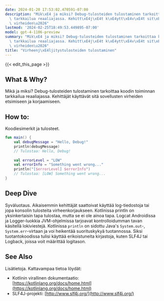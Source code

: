 ```yaml
---
date: 2024-01-20 17:53:02.470591-07:00
description: "Mik\xE4 ja miksi? Debug-tulosteiden tulostaminen tarkoittaa koodin toiminnan\
  \ tarkkailua reaaliajassa. Kehitt\xE4j\xE4t k\xE4ytt\xE4v\xE4t sit\xE4 sovellusten\
  \ virheiden\u2026"
lastmod: '2024-02-25T18:49:53.449895-07:00'
model: gpt-4-1106-preview
summary: "Mik\xE4 ja miksi? Debug-tulosteiden tulostaminen tarkoittaa koodin toiminnan\
  \ tarkkailua reaaliajassa. Kehitt\xE4j\xE4t k\xE4ytt\xE4v\xE4t sit\xE4 sovellusten\
  \ virheiden\u2026"
title: "Virheenj\xE4ljitystulosteiden tulostaminen"
---
```


{{< edit_this_page >}}

## What & Why?
Mikä ja miksi? Debug-tulosteiden tulostaminen tarkoittaa koodin toiminnan tarkkailua reaaliajassa. Kehittäjät käyttävät sitä sovellusten virheiden etsimiseen ja korjaamiseen.

## How to:
Koodiesimerkit ja tulosteet.

```Kotlin
fun main() {
    val debugMessage = "Hello, Debug!"
    println(debugMessage)
    // Tulostaa: Hello, Debug!
    
    val errorLevel = "LOW"
    val errorInfo = "Something went wrong..."
    println("[$errorLevel] $errorInfo")
    // Tulostaa: [LOW] Something went wrong...
}
```

## Deep Dive
Syväluotaus. Aikaisemmin kehittäjät saattoivat käyttää log-tiedostoja tai jopa konsolin tulosteita virheenkorjaukseen. Kotlinissa println on yksinkertaisin tapa tulostaa, mutta se ei ole ainoa tapa. Logcat Androidissa ja Logger-luokkia JVM-ohjelmissa tarjoavat kontrolloidumman tavan käsitellä lokiviestejä. Kotlinissa `println` on sidottu Java's `System.out`-, `System.err`-virtaan ja voi heikentää suorituskykyä tuotannossa. Siksi tuotantokoodissa tulisi käyttää erikoistuneita kirjastoja, kuten SLF4J tai Logback, joissa voit määrittää logitason.

## See Also
Lisätietoja. Kattavampaa tietoa löydät:

- Kotlinin virallinen dokumentaatio: [https://kotlinlang.org/docs/home.html](https://kotlinlang.org/docs/home.html)
- SLF4J-projekti: [http://www.slf4j.org/](http://www.slf4j.org/)

